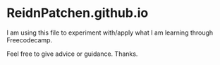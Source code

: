 # ReidnPatchen.github.io
<p>I am using this file to experiment with/apply what I am learning through Freecodecamp.</br>
<p>Feel free to give advice or guidance.  Thanks.</br>
